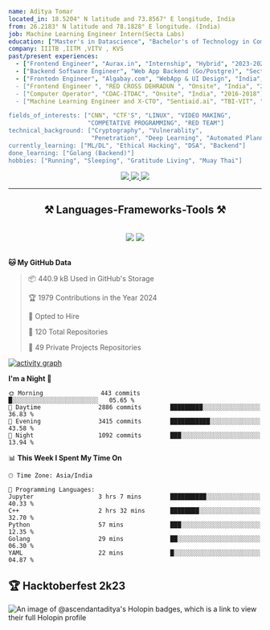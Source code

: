 

```yaml
name: Aditya Tomar
located_in: 18.5204° N latitude and 73.8567° E longitude, India
from: 26.2183° N latitude and 78.1828° E longitude. (India)
job: Machine Learning Engineer Intern(Secta Labs)
education: ["Master's in Datascience", "Bachelor's of Technology in Computer Science"]
company: IIITB ,IITM ,VITV , KVS
past/present experiences: 
  - ["Frontend Engineer", "Aurax.in", "Internship", "Hybrid", "2023-2024"]
  - ["Backend Software Engineer", "Web App Backend (Go/Postgre)", "Secta Labs", "Fully Remote", "Present"]
  - ["Frontedn Engineer", "Algabay.com", "WebApp & UI Design", "India", "2023-2024]
  - ["Frontend Engineer ", "RED CROSS DEHRADUN ", "Onsite", "India", "2018"]
  - ["Computer Operator", "CDAC-ITDAC", "Onsite", "India", "2016-2018"]
  - ["Machine Learning Engineer and X-CTO", "Sentiaid.ai", "TBI-VIT", "India", "2023-2024"]

fields_of_interests: ["CNN", "CTF'S", "LINUX", "VIDEO MAKING", 
                      "COMPETATIVE PROGRAMMING", "RED TEAM"]
technical_background: ["Cryptography", "Vulnerablity", 
                       "Penetration", "Deep Learning", "Automated Planning"]
currently_learning: ["ML/DL", "Ethical Hacking", "DSA", "Backend"]
done_learning: ["Golang (Backend)"]
hobbies: ["Running", "Sleeping", "Gratitude Living", "Muay Thai"]
```

 </div>
 
<div align="center"> 
  <a href="mailto:adityaacodes01@gmail.com">
    <img src="https://img.shields.io/badge/Gmail-333333?style=for-the-badge&logo=gmail&logoColor=red" />
  </a>
  <a href="https://in.linkedin.com/in/webdevaditya" target="_blank">
    <img src="https://img.shields.io/badge/LinkedIn-0077B5?style=for-the-badge&logo=linkedin&logoColor=white" target="_blank" />
  </a>
  <a href="https://ascendantaditya.github.io/pfolio/" target="_blank">
     <img src="https://img.shields.io/badge/Portfolio-FF5722?style=for-the-badge&logo=todoist&logoColor=white" target="_blank" /> <!-- sqlite, safari, google-chrome are other good icon options -->
  </a>
</div>

 <hr/>
 
<h2 align="center">⚒️ Languages-Frameworks-Tools ⚒️</h2>
<br/>
<div align="center">
    <img src="https://skillicons.dev/icons?i=react,html,css,tailwind,opencv,figma,git,bash" />
    <img src="https://skillicons.dev/icons?i=python,javascript,linux,golang,java,mysql" /><br>
</div>

<br/>

**🐱 My GitHub Data** 

> 📦 440.9 kB Used in GitHub's Storage 
 > 
> 🏆 1979 Contributions in the Year 2024
 > 
> 💼 Opted to Hire
 > 
> 📜 120 Total Repositories 
 > 
> 🔑 49 Private Projects Repositories 
 > 

[![activity graph](https://github-readme-activity-graph.vercel.app/graph?username=ascendantaditya&theme=github-dark-dimmed&custom_title=thedvlprguy%20Activity%20Graph&hide_border=true)](https://github.com/ashutosh00710/github-readme-activity-graph)



**I'm a Night 🦉** 

```text
🌞 Morning                443 commits         █░░░░░░░░░░░░░░░░░░░░░░░░   05.65 % 
🌆 Daytime                2886 commits        █████████░░░░░░░░░░░░░░░░   36.83 % 
🌃 Evening                3415 commits        ███████████░░░░░░░░░░░░░░   43.58 % 
🌙 Night                  1092 commits        ███░░░░░░░░░░░░░░░░░░░░░░   13.94 % 
```


📊 **This Week I Spent My Time On** 

```text
🕑︎ Time Zone: Asia/India

💬 Programming Languages: 
Jupyter                  3 hrs 7 mins        ██████████░░░░░░░░░░░░░░░   40.33 % 
C++                      2 hrs 32 mins       ████████░░░░░░░░░░░░░░░░░   32.70 % 
Python                   57 mins             ███░░░░░░░░░░░░░░░░░░░░░░   12.35 % 
Golang                   29 mins             ██░░░░░░░░░░░░░░░░░░░░░░░   06.30 % 
YAML                     22 mins             █░░░░░░░░░░░░░░░░░░░░░░░░   04.87 % 

```

## 🏆 Hacktoberfest 2k23
![An image of @ascendantaditya's Holopin badges, which is a link to view their full Holopin profile](https://holopin.me/ascendantaditya)

<br/>




